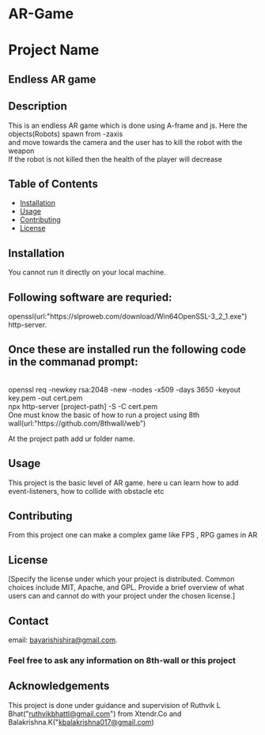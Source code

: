 # AR-Game



# Project Name

<h2>Endless AR game</h2>

## Description

This is an endless AR game which is done using A-frame and js. Here the objects(Robots) spawn from -zaxis<br>
and  move towards the camera and the user has to kill the robot with the weapon <br>
If the robot is not killed then the health of the player will decrease<br>

## Table of Contents

- [Installation](#installation)
- [Usage](#usage)
- [Contributing](#contributing)
- [License](#license)

## Installation

You cannot run it  directly on your local machine.<br>
<h2>Following software are requried:</h2>
openssl(url:"https://slproweb.com/download/Win64OpenSSL-3_2_1.exe")<br>
http-server.<br>
<h2>Once these are installed run the following code in the commanad prompt:</h2><br>
openssl req -newkey rsa:2048 -new -nodes -x509 -days 3650 -keyout key.pem -out cert.pem<br>
npx http-server [project-path] -S -C cert.pem<br>
One must know the basic of how to run a project using 8th wall(url:"https://github.com/8thwall/web")

At the project path add ur folder name.<br>


## Usage

This project is the basic level of AR game. here u can learn how to add event-listeners, how to collide with obstacle etc<br>

## Contributing

From this project one can make a complex game like FPS , RPG games in AR

## License

[Specify the license under which your project is distributed. Common choices include MIT, Apache, and GPL. Provide a brief overview of what users can and cannot do with your project under the chosen license.]

## Contact

email: bayarishishira@gmail.com.<br> 
<h3>Feel free to ask any information on 8th-wall or this project<h3>

## Acknowledgements

This project is done under  guidance and supervision of Ruthvik L Bhat("ruthvikbhattl@gmail.com") from Xtendr.Co and<br> Balakrishna.K("kbalakrishna017@gmail.com)<br>

